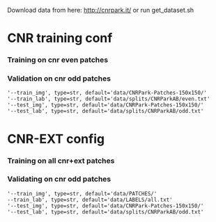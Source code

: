 Download data from here: http://cnrpark.it/ or run get_dataset.sh

# CNR training conf
### Training on cnr even patches 
### Validation on cnr odd patches

```
'--train_img', type=str, default='data/CNRPark-Patches-150x150/'
'--train_lab', type=str, default='data/splits/CNRParkAB/even.txt'
'--test_img', type=str, default='data/CNRPark-Patches-150x150/'
'--test_lab', type=str, default='data/splits/CNRParkAB/odd.txt'
```


# CNR-EXT config
### Training on all cnr+ext patches 
### Validating on cnr odd patches

```
'--train_img', type=str, default='data/PATCHES/'
--train_lab', type=str, default='data/LABELS/all.txt'
'--test_img', type=str, default='data/CNRPark-Patches-150x150/'
'--test_lab', type=str, default='data/splits/CNRParkAB/odd.txt'
```
